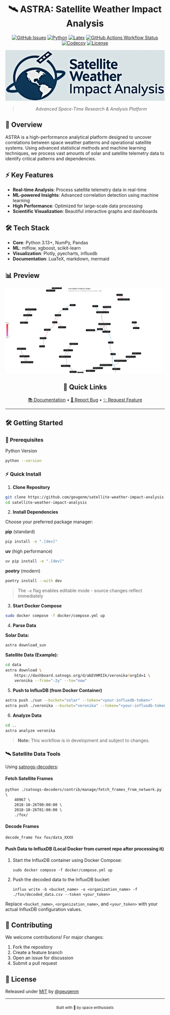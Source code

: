 <div align="center">

# 🛰️ ASTRA: Satellite Weather Impact Analysis

[![GitHub Issues](https://img.shields.io/github/issues/geugenm/satellite-weather-impact-analysis?style=for-the-badge&color=171b20&labelColor=171b20)](https://github.com/geugenm/satellite-weather-impact-analysis/issues)
[![Python](https://img.shields.io/badge/python-3.13+-171b20?style=for-the-badge&logo=python&logoColor=38bdae&labelColor=171b20)](https://www.python.org/downloads/)
[![Latex](https://img.shields.io/badge/LuaTeX-ready-171b20?style=for-the-badge&logo=latex&logoColor=38bdae&labelColor=171b20)](https://www.latex-project.org/)
[![GitHub Actions Workflow Status](https://img.shields.io/github/actions/workflow/status/geugenm/satellite-weather-impact-analysis/pytests_and_formatting.yml?style=for-the-badge&labelColor=171b20)](https://github.com/geugenm/satellite-weather-impact-analysis/actions)
[![Codecov](https://img.shields.io/codecov/c/github/geugenm/satellite-weather-impact-analysis?style=for-the-badge&logoColor=38bdae&labelColor=171b20)](https://app.codecov.io/gh/geugenm/satellite-weather-impact-analysis)
[![License](https://img.shields.io/badge/license-MIT-171b20?style=for-the-badge&labelColor=171b20&color=171b20)](license.md)

[![Logo](img/logo.png)](https://github.com/geugenm/satellite-weather-impact-analysis)

> _Advanced Space-Time Research & Analysis Platform_

</div>

## 🚀 Overview

ASTRA is a high-performance analytical platform designed to uncover correlations between space weather patterns and operational satellite systems. Using advanced statistical methods and machine learning techniques, we process vast amounts of solar and satellite telemetry data to identify critical patterns and dependencies.

## ⚡ Key Features

- **Real-time Analysis**: Process satellite telemetry data in real-time
- **ML-powered Insights**: Advanced correlation detection using machine learning
- **High Performance**: Optimized for large-scale data processing
- **Scientific Visualization**: Beautiful interactive graphs and dashboards

## 🛠️ Tech Stack

- **Core**: Python 3.13+, NumPy, Pandas
- **ML**: mlflow, xgboost, scikit-learn
- **Visualization**: Plotly, pyecharts, influxdb
- **Documentation**: LuaTeX, markdown, mermaid

## 📊 Preview

![Analysis Preview](img/preview.png)

<div align="center">

## 🔗 Quick Links

[📚 Documentation](docs) •
[🐛 Report Bug](https://github.com/geugenm/satellite-weather-impact-analysis/issues/new?labels=bug&template=bug-report---.md) •
[✨ Request Feature](https://github.com/geugenm/satellite-weather-impact-analysis/issues/new?labels=enhancement&template=feature-request---.md)

---

</div>

## 🛠️ Getting Started

### 🐍 Prerequisites

Python Version

```bash
python --version
```

### ⚡ Quick Install

1. **Clone Repository**

```bash
git clone https://github.com/geugenm/satellite-weather-impact-analysis.git
cd satellite-weather-impact-analysis
```

2. **Install Dependencies**

Choose your preferred package manager:

**pip** (standard)

```bash
pip install -e ".[dev]"
```

**uv** (high performance)

```bash
uv pip install -e ".[dev]"
```

**poetry** (modern)

```bash
poetry install --with dev
```

> The `-e` flag enables editable mode - source changes reflect immediately

3. **Start Docker Compose**

```bash
sudo docker compose -f docker/compose.yml up
```

4. **Parse Data**

**Solar Data:**

```bash
astra download_sun
```

**Satellite Data (Example):**

```bash
cd data
astra download \
    https://dashboard.satnogs.org/d/abEVHMIIk/veronika?orgId=1 \
    veronika --from="-2y" --to="now"
```

5. **Push to InfluxDB (from Docker Container)**

```bash
astra push ./sun --bucket="solar" --token="<your-influxdb-token>"
astra push ./veronika --bucket="veronika" --token="<your-influxdb-token>"
```

6. **Analyze Data**

```bash
cd ..
astra analyze veronika
```

> **Note:** This workflow is in development and subject to changes.

### 🛰️ Satellite Data Tools

Using [satnogs-decoders](https://gitlab.com/librespacefoundation/satnogs/satnogs-decoders):

#### Fetch Satellite Frames

```
python ./satnogs-decoders/contrib/manage/fetch_frames_from_network.py \
    40967 \
    2018-10-26T00:00:00 \
    2018-10-26T01:00:00 \
    ./fox/
```

#### Decode Frames

```
decode_frame fox fox/data_XXXX
```

#### Push Data to InfluxDB (Local Docker from current repo after processing it)

1. Start the InfluxDB container using Docker Compose:

    ```
    sudo docker compose -f docker/compose.yml up
    ```

2. Push the decoded data to the InfluxDB bucket:

    ```
    influx write -b <bucket_name> -o <organization_name> -f ./fox/decoded_data.csv --token <your_token>
    ```

Replace `<bucket_name>`, `<organization_name>`, and `<your_token>` with your actual InfluxDB configuration values.

## 🤝 Contributing

We welcome contributions! For major changes:

1. Fork the repository
2. Create a feature branch
3. Open an issue for discussion
4. Submit a pull request

## 📜 License

Released under [MIT](license.md) by [@geugenm](https://github.com/geugenm)

<div align="center">

---

<sub>Built with 💫 by space enthusiasts</sub>

</div>
